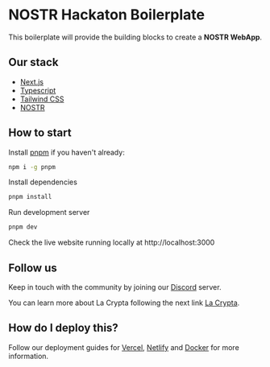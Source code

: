 # NOSTR Hackaton Boilerplate

This boilerplate will provide the building blocks to create a **NOSTR WebApp**.

## Our stack

- [Next.js](https://nextjs.org)
- [Typescript](https://www.typescriptlang.org/)
- [Tailwind CSS](https://tailwindcss.com)
- [NOSTR](https://nostr.com/)

## How to start

Install [pnpm](https://pnpm.io/) if you haven't already:

```bash
npm i -g pnpm
```

Install dependencies

```bash
pnpm install
```

Run development server

```bash
pnpm dev
```

Check the live website running locally at
http://localhost:3000

## Follow us

Keep in touch with the community by joining our [Discord](https://discord.lacrypta.com.ar) server.

You can learn more about La Crypta following the next link [La Crypta](https://lacrypta.ar/).

## How do I deploy this?

Follow our deployment guides for [Vercel](https://create.t3.gg/en/deployment/vercel), [Netlify](https://create.t3.gg/en/deployment/netlify) and [Docker](https://create.t3.gg/en/deployment/docker) for more information.
